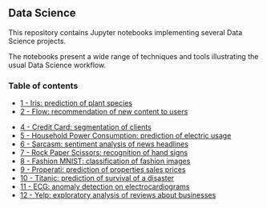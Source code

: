 ## Data Science

This repository contains Jupyter notebooks implementing several Data Science projects. 

The notebooks present a wide range of techniques and tools illustrating the usual Data Science workflow.

### Table of contents

* [1 - Iris: prediction of plant species](https://github.com/bmarroc/data-science/blob/edfda7bd21378355c62170f57f20db9cf3e735d3/1/ds_1.ipynb)
* [2 - Flow: recommendation of new content to users](https://github.com/bmarroc/data-science/blob/8d1a6bb1c56bf3ad09d47fe3c6756606fec63b3d/2/ds_2.ipynb)
<!---
* [3 - Run/Not Run: prediction of usability of a running track]()
--->
* [4 - Credit Card: segmentation of clients](https://github.com/bmarroc/data-science/blob/2b9933cf10870ebbe96ab0fb623409496e313f4c/4/ds_4.ipynb)
* [5 - Household Power Consumption: prediction of electric usage](https://github.com/bmarroc/data-science/blob/6465666471a8a4607448984bb58e19a5207299ec/5/ds_5.ipynb)
* [6 - Sarcasm: sentiment analysis of news headlines](https://github.com/bmarroc/data-science/blob/858482f071c97616b4e135c598f22926fa1f0698/6/ds_6.ipynb)
* [7 - Rock Paper Scissors: recognition of hand signs](https://github.com/bmarroc/data-science/blob/c0967977df17692c34b474e3d533ac1edb039d1d/7/ds_7.ipynb)
* [8 - Fashion MNIST: classification of fashion images](https://github.com/bmarroc/data-science/blob/83baa1bd0d0ef1b5cb4dfc92c16d693f7a0f90a3/8/ds_8.ipynb)
* [9 - Properati: prediction of properties sales prices](https://github.com/bmarroc/data-science/blob/6539abbc05bb2f0cd233fad29dd0879108bc54e0/9/ds_9.ipynb)
* [10 - Titanic: prediction of survival of a disaster](https://github.com/bmarroc/data-science/blob/feecef961e0530301183035997d877a03ea3a1ae/10/ds_10.ipynb)
* [11 - ECG: anomaly detection on electrocardiograms](https://github.com/bmarroc/data-science/blob/137de1da045d254255a54c81ca797b656376cddc/11/ds_11.ipynb)
* [12 - Yelp: exploratory analysis of reviews about businesses]()

